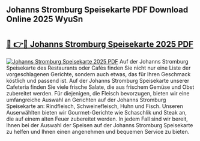 ## Johanns Stromburg Speisekarte PDF Download Online 2025 WyuSn

# <h2><a href="http://gc8nimk.nevu.top/?p=Johanns+Stromburg+Speisekarte">🔗 👉🔴 Johanns Stromburg Speisekarte 2025 PDF</a></h2>

[![Johanns Stromburg Speisekarte 2025 PDF](https://i.imgur.com/dBaPXMq.png)](http://gc8nimk.nevu.top/?p=Johanns+Stromburg+Speisekarte)
Auf der Johanns Stromburg Speisekarte des Restaurants oder Cafés finden Sie nicht nur eine Liste der vorgeschlagenen Gerichte, sondern auch etwas, das für Ihren Geschmack köstlich und passend ist. Auf der Johanns Stromburg Speisekarte unserer Cafeteria finden Sie viele frische Salate, die aus frischem Gemüse und Obst zubereitet werden. Für diejenigen, die Fleisch bevorzugen, bieten wir eine umfangreiche Auswahl an Gerichten auf der Johanns Stromburg Speisekarte an: Rindfleisch, Schweinefleisch, Huhn und Fisch. Unseren Auserwählten bieten wir Gourmet-Gerichte wie Schaschlik und Steak an, die auf einem alten Feuer zubereitet werden. In jedem Fall sind wir bereit, Ihnen bei der Auswahl der Speisen auf der Johanns Stromburg Speisekarte zu helfen und Ihnen einen angenehmen und bequemen Service zu bieten.
